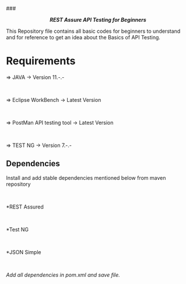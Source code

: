 ###<p align="center"><i>*****REST Assure API Testing for Beginners*****</p></i>



<p>This Repository file contains all basic codes for beginners to understand and for reference to get an idea about the Basics of API Testing.</p>

# Requirements

=> JAVA -> Version 11.-.- 

<br>

=> Eclipse WorkBench -> Latest Version

<br>

=> PostMan API testing tool -> Latest Version

<br>

=> TEST NG -> Version 7.-.-


## Dependencies

<p> Install and add stable dependencies mentioned below from maven repository </p>

<br>

*REST Assured

<br>

*Test NG

<br>

*JSON Simple

<br>


<i>Add all dependencies in pom.xml and save file.</i>


